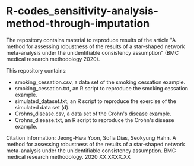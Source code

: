 # **R-codes_sensitivity-analysis-method-through-imputation**

The repository contains material to reproduce results of the article "A method for assessing robustness of the results of a star-shaped network meta-analysis under the unidentifiable consistency assumption" (BMC medical research methodology 2020).

This repository contains:

* smoking_cessation.csv, a data set of the smoking cessation example.
* smoking_cessation.txt, an R script to reproduce the smoking cessation example.
* simulated_dataset.txt, an R script to reproduce the exercise of the simulated data set (d).
* Crohns_disease.csv, a data set of the Crohn's disease example.
* Crohns_disease.txt, an R script to reproduce the Crohn's disease example.

Citation information:
Jeong-Hwa Yoon, Sofia Dias, Seokyung Hahn. A method for assessing robustness of the results of a star-shaped network meta-analysis under the unidentifiable consistency assumption. BMC medical research methodology. 2020 XX.XXXX.XX
